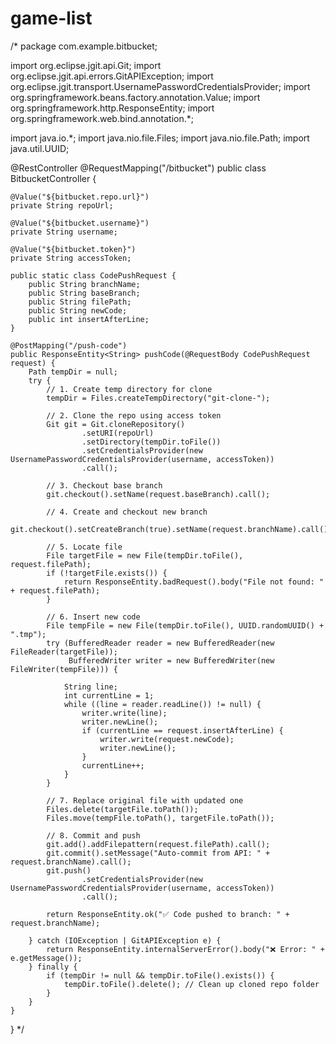 # game-list
/*
package com.example.bitbucket;

import org.eclipse.jgit.api.Git;
import org.eclipse.jgit.api.errors.GitAPIException;
import org.eclipse.jgit.transport.UsernamePasswordCredentialsProvider;
import org.springframework.beans.factory.annotation.Value;
import org.springframework.http.ResponseEntity;
import org.springframework.web.bind.annotation.*;

import java.io.*;
import java.nio.file.Files;
import java.nio.file.Path;
import java.util.UUID;

@RestController
@RequestMapping("/bitbucket")
public class BitbucketController {

    @Value("${bitbucket.repo.url}")
    private String repoUrl;

    @Value("${bitbucket.username}")
    private String username;

    @Value("${bitbucket.token}")
    private String accessToken;

    public static class CodePushRequest {
        public String branchName;
        public String baseBranch;
        public String filePath;
        public String newCode;
        public int insertAfterLine;
    }

    @PostMapping("/push-code")
    public ResponseEntity<String> pushCode(@RequestBody CodePushRequest request) {
        Path tempDir = null;
        try {
            // 1. Create temp directory for clone
            tempDir = Files.createTempDirectory("git-clone-");

            // 2. Clone the repo using access token
            Git git = Git.cloneRepository()
                    .setURI(repoUrl)
                    .setDirectory(tempDir.toFile())
                    .setCredentialsProvider(new UsernamePasswordCredentialsProvider(username, accessToken))
                    .call();

            // 3. Checkout base branch
            git.checkout().setName(request.baseBranch).call();

            // 4. Create and checkout new branch
            git.checkout().setCreateBranch(true).setName(request.branchName).call();

            // 5. Locate file
            File targetFile = new File(tempDir.toFile(), request.filePath);
            if (!targetFile.exists()) {
                return ResponseEntity.badRequest().body("File not found: " + request.filePath);
            }

            // 6. Insert new code
            File tempFile = new File(tempDir.toFile(), UUID.randomUUID() + ".tmp");
            try (BufferedReader reader = new BufferedReader(new FileReader(targetFile));
                 BufferedWriter writer = new BufferedWriter(new FileWriter(tempFile))) {

                String line;
                int currentLine = 1;
                while ((line = reader.readLine()) != null) {
                    writer.write(line);
                    writer.newLine();
                    if (currentLine == request.insertAfterLine) {
                        writer.write(request.newCode);
                        writer.newLine();
                    }
                    currentLine++;
                }
            }

            // 7. Replace original file with updated one
            Files.delete(targetFile.toPath());
            Files.move(tempFile.toPath(), targetFile.toPath());

            // 8. Commit and push
            git.add().addFilepattern(request.filePath).call();
            git.commit().setMessage("Auto-commit from API: " + request.branchName).call();
            git.push()
                    .setCredentialsProvider(new UsernamePasswordCredentialsProvider(username, accessToken))
                    .call();

            return ResponseEntity.ok("✅ Code pushed to branch: " + request.branchName);

        } catch (IOException | GitAPIException e) {
            return ResponseEntity.internalServerError().body("❌ Error: " + e.getMessage());
        } finally {
            if (tempDir != null && tempDir.toFile().exists()) {
                tempDir.toFile().delete(); // Clean up cloned repo folder
            }
        }
    }
}
*/
